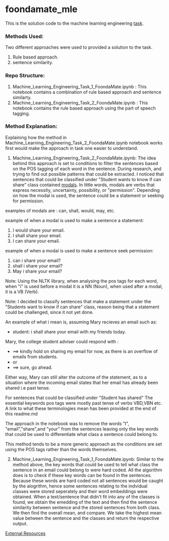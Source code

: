 # foondamate_mle

This is the solution code to the machine learning engineering [task](https://careers.foondamate.com/machine-learning-engineer-remote/foondamate-ml-engineer-coding-challenge-001).


### Methods Used:

Two different approaches were used to provided a solution to the task.
1) Rule based approach.
2) sentence similarity.

### Repo Structure:
1) Machine_Learning_Engineering_Task_1_FoondaMate.ipynb : This notebook contains a combination of rule based approach and sentence similarty.
2) Machine_Learning_Engineering_Task_2_FoondaMate.ipynb : This notebook contains the rule based approach using the part of speech tagging.

### Method Explanation:

Explaining how the method in Machine_Learning_Engineering_Task_2_FoondaMate.ipynb notebook works first would make the approach in task one easier to understand.

1) Machine_Learning_Engineering_Task_2_FoondaMate.ipynb: The idea behind this approach is set to conditions to filter the sentences based on the POS tagging of 
each word in the sentence. During research, and trying to find out possible patterns that could be extracted. I noticed that sentences that could be classified 
under "Student wants to know if can share" class contained [modals](https://www.thoughtco.com/modal-auxiliary-term-1691397). In little words, modals are verbs 
that express necessity, uncertainty, possibility, or "permission". Depending on how the modal is used, the sentence could be a statement or seeking for permission.

examples of modals are : can, shall, would, may,  etc.

example of when a modal is used to make a sentence a statement:
1) I would share your email.
2) I shall share your email.
3) I can share your email.

example of when a modal is used to make a sentence seek permission:
1) can i share your email?
2) shall i share your email?
3) May i share your email?

Note: Using the NLTK library, when analysing the pos tags for each word, when "i" is used before a modal it is a NN (Noun), when used after a modal, it is a VB (Verb).

Note: I decided to classify sentences that make a statement under the "Students want to know if can share" class, reason being that a statement could be challenged,
since it not yet done.

An example of what i mean is, assuming Mary recieves an email such as:
 * student: i shall share your email with my friends today.

Mary, the college student adviser could respond with :
 * ==> kindly hold on sharing my email for now, as there is an overflow of emails from students.
* or
 * ==> sure, go ahead.

Either way, Mary can still alter the outcome of the statement, as to a situation where the incoming email states that her email has already been shared i.e past tense.

For sentences that could be classified under "Student has shared" The essential keywords pos tags were mostly past tense of verbs VBD,VBN etc. A link to what these terminologies mean has been provided at the end of this readme.md

The approach in the notebook was to remove the words "I", "email","share",and "your" from the sentences leaving only the key words that could be used to differentiate 
what class a sentence could belong to.

This method tends to be a more generic approach as the conditions are set using the POS tags rather than the words themselves.


2) Machine_Learning_Engineering_Task_1_FoondaMate.ipynb: Similar to the method above, the key words that could be used to tell what class the sentence in an email could
belong to were hard coded. All the algorithm does is to check if these key words can be found in the sentences. Because these words are hard coded not all sentences would be
caught by the alogrithm, hence some sentences relating to the indvidual classes were stored seperately and their word embeddings were obtained. When a text/sentence that
didn't fit into any of the classes is found,  we obtain the emedding of the text and then find the sentence similarity between sentence and the stored sentences from both class.
We then find the overall mean, and compare. We take the highest mean value between the sentence and the classes and return the respective output.


[External Resources](https://www.ling.upenn.edu/courses/Fall_2003/ling001/penn_treebank_pos.html)






